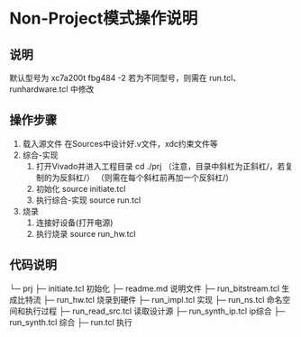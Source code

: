 # Non-Project模式操作说明
## 说明
默认型号为 xc7a200t fbg484  -2
若为不同型号，则需在 run.tcl、runhardware.tcl 中修改


## 操作步骤
1. 载入源文件
    在Sources中设计好.v文件，xdc约束文件等
2. 综合-实现
   1. 打开Vivado并进入工程目录 cd ./prj
   （注意，目录中斜杠为正斜杠/，若复制的为反斜杠/）
   （则需在每个斜杠前再加一个反斜杠/）
   2. 初始化 source initiate.tcl
   3. 执行综合-实现 source run.tcl
3. 烧录
   1. 连接好设备(打开电源)
   2. 执行烧录 source run_hw.tcl
   

## 代码说明
└─ prj
   ├─ initiate.tcl                              初始化
   ├─ readme.md                           说明文件
   ├─ run_bitstream.tcl                   生成比特流
   ├─ run_hw.tcl                             烧录到硬件
   ├─ run_impl.tcl                           实现
   ├─ run_ns.tcl                              命名空间和执行过程
   ├─ run_read_src.tcl                    读取设计源
   ├─ run_synth_ip.tcl                    ip综合
   ├─ run_synth.tcl                         综合
   ├─ run.tcl                                   执行